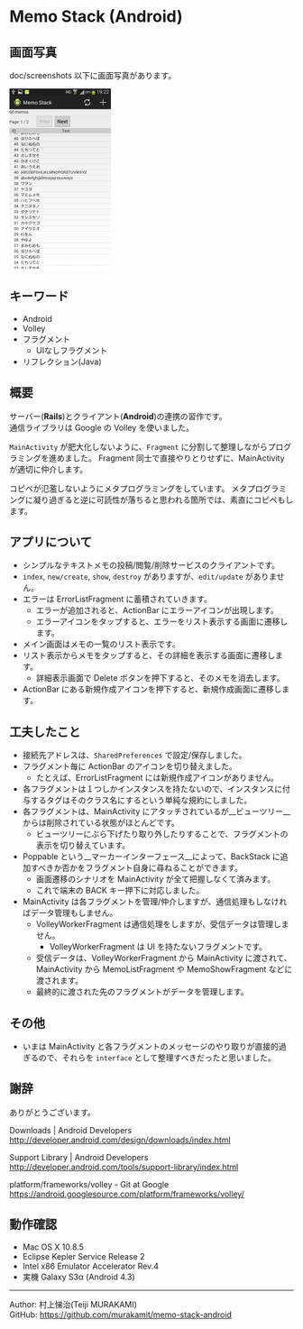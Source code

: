 Memo Stack (Android)
====================

画面写真
--------

doc/screenshots 以下に画面写真があります。

![リスト表示](doc/screenshots/list.png "リスト表示")


キーワード
----------

* Android
* Volley
* フラグメント
    * UIなしフラグメント
* リフレクション(Java)

概要
----

サーバー(__Rails__)とクライアント(__Android__)の連携の習作です。  
通信ライブラリは Google の Volley を使いました。  

`MainActivity` が肥大化しないように、`Fragment` に分割して整理しながらプログラミングを進めました。
Fragment 同士で直接やりとりせずに、MainActivity が適切に仲介します。  

コピペが氾濫しないようにメタプログラミングをしています。
メタプログラミングに凝り過ぎると逆に可読性が落ちると思われる箇所では、素直にコピペもします。

アプリについて
--------------

* シンプルなテキストメモの投稿/閲覧/削除サービスのクライアントです。
* `index`, `new/create`, `show`, `destroy` がありますが、`edit/update` がありません。
* エラーは ErrorListFragment に蓄積されていきます。
    * エラーが追加されると、ActionBar にエラーアイコンが出現します。
    * エラーアイコンをタップすると、エラーをリスト表示する画面に遷移します。
* メイン画面はメモの一覧のリスト表示です。
* リスト表示からメモをタップすると、その詳細を表示する画面に遷移します。
    * 詳細表示画面で Delete ボタンを押下すると、そのメモを消去します。
* ActionBar にある新規作成アイコンを押下すると、新規作成画面に遷移します。

工夫したこと
------------

* 接続先アドレスは、`SharedPreferences` で設定/保存しました。
* フラグメント毎に ActionBar のアイコンを切り替えました。
    * たとえば、ErrorListFragment には新規作成アイコンがありません。
* 各フラグメントは１つしかインスタンスを持たないので、インスタンスに付与するタグはそのクラス名にするという単純な規約にしました。
* 各フラグメントは、MainActivity にアタッチされているが__ビューツリー__からは削除されている状態がほとんどです。
    * ビューツリーにぶら下げたり取り外したりすることで、フラグメントの表示を切り替えています。
* Poppable という__マーカーインターフェース__によって、BackStack に追加すべきか否かをフラグメント自身に尋ねることができます。
    * 画面遷移のシナリオを MainActivity が全て把握しなくて済みます。
    * これで端末の BACK キー押下に対応しました。
* MainActivity は各フラグメントを管理/仲介しますが、通信処理もしなければデータ管理もしません。
    * VolleyWorkerFragment は通信処理をしますが、受信データは管理しません。
      * VolleyWorkerFragment は UI を持たないフラグメントです。
    * 受信データは、VolleyWorkerFragment から MainActivity に渡されて、MainActivity から MemoListFragment や MemoShowFragment などに渡されます。
    * 最終的に渡された先のフラグメントがデータを管理します。

その他
------

* いまは MainActivity と各フラグメントのメッセージのやり取りが直接的過ぎるので、それらを `interface` として整理すべきだったと思いました。

謝辞
----

ありがとうございます。

Downloads | Android Developers  
http://developer.android.com/design/downloads/index.html

Support Library | Android Developers  
http://developer.android.com/tools/support-library/index.html

platform/frameworks/volley - Git at Google  
https://android.googlesource.com/platform/frameworks/volley/

動作確認
--------

* Mac OS X 10.8.5
* Eclipse Kepler Service Release 2
* Intel x86 Emulator Accelerator Rev.4
* 実機 Galaxy S3α (Android 4.3)

- - - - - - - - - - - - - - - - - - - -
Author: 村上悌治(Teiji MURAKAMI)  
GitHub: https://github.com/murakamit/memo-stack-android
